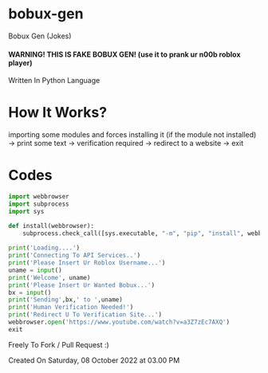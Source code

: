 # bobux-gen

Bobux Gen (Jokes)

<h4>WARNING! THIS IS FAKE BOBUX GEN! (use it to prank ur n00b roblox player)</h4>

Written In Python Language

# How It Works?

importing some modules and forces installing it (if the module not installed) -> print some text -> verification required -> redirect to a website -> exit

# Codes

```python
import webbrowser
import subprocess
import sys

def install(webbrowser):
    subprocess.check_call([sys.executable, "-m", "pip", "install", webbrowser])
    
print('Loading....')
print('Connecting To API Services..')
print('Please Insert Ur Roblox Username...')
uname = input()
print('Welcome', uname)
print('Please Insert Ur Wanted Bobux...')
bx = input()
print('Sending',bx,' to ',uname)
print('Human Verification Needed!')
print('Redirect U To Verification Site...')
webbrowser.open('https://www.youtube.com/watch?v=a3Z7zEc7AXQ')
exit
```
Freely To Fork / Pull Request :)

Created On Saturday, 08 October 2022 at 03.00 PM
